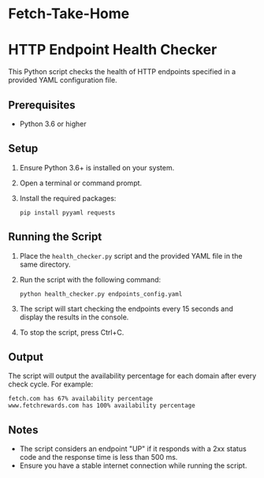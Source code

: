 # Fetch-Take-Home
# HTTP Endpoint Health Checker

This Python script checks the health of HTTP endpoints specified in a provided YAML configuration file.

## Prerequisites

- Python 3.6 or higher

## Setup

1. Ensure Python 3.6+ is installed on your system.

2. Open a terminal or command prompt.

3. Install the required packages:
   ```
   pip install pyyaml requests
   ```

## Running the Script

1. Place the `health_checker.py` script and the provided YAML file in the same directory.

2. Run the script with the following command:
   ```
   python health_checker.py endpoints_config.yaml
   ```

3. The script will start checking the endpoints every 15 seconds and display the results in the console.

4. To stop the script, press Ctrl+C.

## Output

The script will output the availability percentage for each domain after every check cycle. For example:

```
fetch.com has 67% availability percentage
www.fetchrewards.com has 100% availability percentage
```

## Notes

- The script considers an endpoint "UP" if it responds with a 2xx status code and the response time is less than 500 ms.
- Ensure you have a stable internet connection while running the script.
